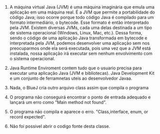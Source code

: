 1. A máquina virtual Java (JVM) é uma máquina imaginária que emula uma
aplicação em uma máquina real. É a JVM que permite a portabilidade do código Java; isso ocorre porque todo código Java é compilado para um formato intermediário, o bytecode. Esse formato é então interpretado pela JVM.
Existem diversas JVMs, cada uma delas destinada a um tipo de sistema operacional (Windows, Linux, Mac, etc.). Dessa forma, sendo o código de uma
aplicação Java transformada em bytecode e interpretada pela JVM, podemos
desenvolver uma aplicação sem nos preocuparmos onde ela será executada,
pois uma vez que a JVM está instalada, nossa aplicação irá executar sem
nenhum envolvimento com o sistema operacional.

2. Java Runtime Enviroment contem tudo que o usuario precisa para executar uma aplicação Java (JVM e bibliotecas).
   Java Development Kit e um conjunto de ferramnetas uteis ao desenvolvedor Javaa.

4. Nada, o BlueJ cria outro arquivo class assim que compila o programa

5. O programa não conseguirá encontrar o ponto de entrada adequado e lançará um erro como "Main method not found".

7. O programa não compila e aparece o erro. "Class,interface, enum, or record expected".

8. Não foi possivel abrir o codigo fonte desta classe.
